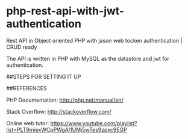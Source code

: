# php-rest-api-with-jwt-authentication
Rest API in Object oriented PHP with jason web tocken authentication | CRUD ready

The API is written in PHP with MySQL as the datastore and jwt for authentication.

##STEPS FOR SETTING IT UP


##REFERENCES

PHP Documentation: http://php.net/manual/en/

Stack Overflow: http://stackoverflow.com/

Online web tutor: https://www.youtube.com/playlist?list=PLT9miexWCpPWgAI1UMj5wTes9zpxc9EGP
